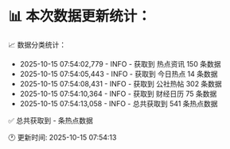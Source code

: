 📊 本次数据更新统计：
==========================

📈 数据分类统计：
- 2025-10-15 07:54:02,779 - INFO - 获取到 热点资讯 150 条数据
- 2025-10-15 07:54:05,443 - INFO - 获取到 今日热点 14 条数据
- 2025-10-15 07:54:08,431 - INFO - 获取到 公社热帖 302 条数据
- 2025-10-15 07:54:10,364 - INFO - 获取到 财经日历 75 条数据
- 2025-10-15 07:54:13,058 - INFO - 总共获取到 541 条热点数据

✅ 总共获取到 - 条热点数据

🕐 更新时间: 2025-10-15 07:54:13
